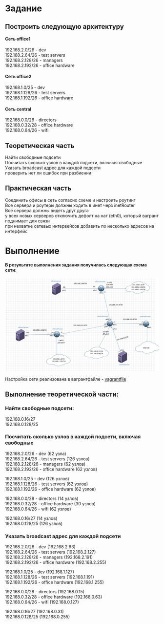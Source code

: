  # Задание

## Построить следующую архитектуру

#### Сеть office1

192.168.2.0/26 - dev  
192.168.2.64/26 - test servers  
192.168.2.128/26 - managers  
192.168.2.192/26 - office hardware  

#### Сеть office2

192.168.1.0/25 - dev  
192.168.1.128/26 - test servers  
192.168.1.192/26 - office hardware  

#### Сеть central

192.168.0.0/28 - directors  
192.168.0.32/28 - office hardware  
192.168.0.64/26 - wifi  

## Теоретическая часть  
Найти свободные подсети  
Посчитать сколько узлов в каждой подсети, включая свободные  
Указать broadcast адрес для каждой подсети  
проверить нет ли ошибок при разбиении  

## Практическая часть  
Соединить офисы в сеть согласно схеме и настроить роутинг  
Все сервера и роутеры должны ходить в инет черз inetRouter  
Все сервера должны видеть друг друга  
у всех новых серверов отключить дефолт на нат (eth0), который вагрант поднимает для связи  
при нехватке сетевых интервейсов добавить по несколько адресов на интерфейс  

# Выполнение

#### В результате выполнения задания получилась следующая схема сети:  
![picture1](https://github.com/Andrey874/manual_kernel_update/blob/master/HW19/%D1%81%D1%85%D0%B5%D0%BC%D0%B0.jpg)

Настройка сети реализована в вагрантфайле - [vagrantfile](https://github.com/Andrey874/manual_kernel_update/blob/master/HW19/Vagrantfile)

## Выполнение теоретической части:

### Найти свободные подсети:  
192.168.0.16/27  
192.168.0.128/25  

### Посчитать сколько узлов в каждой подсети, включая свободные   
192.168.2.0/26 - dev  (62 узла)  
192.168.2.64/26 - test servers (126 узлов)    
192.168.2.128/26 - managers  (62 узлов)  
192.168.2.192/26 - office hardware  (62 узлов)  

192.168.1.0/25 - dev  (126 узлов)  
192.168.1.128/26 - test servers  (62 узлов)  
192.168.1.192/26 - office hardware  (62 узлов)  

192.168.0.0/28 - directors (14 узлов)    
192.168.0.32/28 - office hardware  (30 узлов)  
192.168.0.64/26 - wifi  (62 узлов)  

192.168.0.16/27 (14 узлов)   
192.168.0.128/25 (126 узлов)  

### Указать broadcast адрес для каждой подсети  

192.168.2.0/26 - dev  (192.168.2.63)  
192.168.2.64/26 - test servers (192.168.2.127)    
192.168.2.128/26 - managers  (192.168.2.191)  
192.168.2.192/26 - office hardware  (192.168.2.255)  

192.168.1.0/25 - dev  (192.168.1.127)  
192.168.1.128/26 - test servers  (192.168.1.191)  
192.168.1.192/26 - office hardware  (192.168.1.255)  

192.168.0.0/28 - directors (192.168.0.15)    
192.168.0.32/28 - office hardware  (192.168.0.63)  
192.168.0.64/26 - wifi  (192.168.0.127)  

192.168.0.16/27 (192.168.0.31)     
192.168.0.128/25 (192.168.0.255)  





